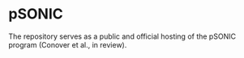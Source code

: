 # pSONIC
The repository serves as a public and official hosting of the pSONIC program (Conover et al., in review).
